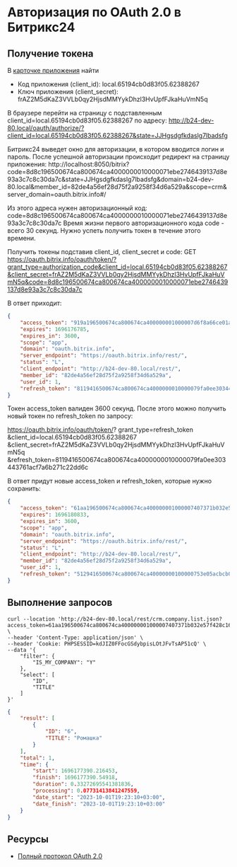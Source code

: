 # Авторизация по OAuth 2.0 в Битрикс24

## Получение токена

В [карточке приложения](http://b24-dev-80.local/devops/edit/application/1/) найти
 - Код приложения (client_id): local.65194cb0d83f05.62388267
 - Ключ приложения (client_secret): frAZ2M5dKaZ3VVLb0qy2HjsdMMYykDhzl3HvUpfFJkaHuVmN5q

В браузере перейти на страницу с подставленным client_id=local.65194cb0d83f05.62388267 по адресу:
http://b24-dev-80.local/oauth/authorize/?client_id=local.65194cb0d83f05.62388267&state=JJHgsdgfkdaslg7lbadsfg

Битрикс24 выведет окно для авторизации, в котором вводится логин и пароль.
После успешной авторизации происходит редирект на страницу приложения:
http://localhost:8050/bitrix?code=8d8c196500674ca800674ca4000000010000071ebe2746439137d8e93a3c7c8c30da7c&state=JJHgsdgfkdaslg7lbadsfg&domain=b24-dev-80.local&member_id=82de4a56ef28d75f2a9258f34d6a529a&scope=crm&server_domain=oauth.bitrix.info#/

Из этого адреса нужен авторизационный код: code=8d8c196500674ca800674ca4000000010000071ebe2746439137d8e93a3c7c8c30da7c
Время жизни первого авторизационного кода code - всего 30 секунд. Нужно успеть получить токен в течение этого времени.

Получить токены подставив client_id, client_secret и code:
GET https://oauth.bitrix.info/oauth/token/?grant_type=authorization_code&client_id=local.65194cb0d83f05.62388267&client_secret=frAZ2M5dKaZ3VVLb0qy2HjsdMMYykDhzl3HvUpfFJkaHuVmN5q&code=8d8c196500674ca800674ca4000000010000071ebe2746439137d8e93a3c7c8c30da7c

В ответ приходит:

```json
{
    "access_token": "919a196500674ca800674ca400000001000007d6f8a66ce01a8f1de9e9c40247d205f9",
    "expires": 1696176785,
    "expires_in": 3600,
    "scope": "app",
    "domain": "oauth.bitrix.info",
    "server_endpoint": "https://oauth.bitrix.info/rest/",
    "status": "L",
    "client_endpoint": "http://b24-dev-80.local/rest/",
    "member_id": "82de4a56ef28d75f2a9258f34d6a529a",
    "user_id": 1,
    "refresh_token": "8119416500674ca800674ca4000000010000079fa0ee303443761acf7a6b271c22dd6c"
}
```

Токен access_token валиден 3600 секунд. После этого можно получить новый токен по refresh_token по запросу:

https://oauth.bitrix.info/oauth/token/?
grant_type=refresh_token
&client_id=local.65194cb0d83f05.62388267
&client_secret=frAZ2M5dKaZ3VVLb0qy2HjsdMMYykDhzl3HvUpfFJkaHuVmN5q
&refresh_token=8119416500674ca800674ca4000000010000079fa0ee303443761acf7a6b271c22dd6c

В ответ придут новые access_token и refresh_token, которые нужно сохранить:

```json
{
    "access_token": "61aa196500674ca800674ca400000001000007407371b032e57f428c16d47dda1cf595",
    "expires": 1696180833,
    "expires_in": 3600,
    "scope": "app",
    "domain": "oauth.bitrix.info",
    "server_endpoint": "https://oauth.bitrix.info/rest/",
    "status": "L",
    "client_endpoint": "http://b24-dev-80.local/rest/",
    "member_id": "82de4a56ef28d75f2a9258f34d6a529a",
    "user_id": 1,
    "refresh_token": "5129416500674ca800674ca40000000100000753e05acbcb037e28d3aafe22e209f770"
}
```

## Выполнение запросов

```shell
curl --location 'http://b24-dev-80.local/rest/crm.company.list.json?access_token=61aa196500674ca800674ca400000001000007407371b032e57f428c16d47dda1cf595' \
--header 'Content-Type: application/json' \
--header 'Cookie: PHPSESSID=kdJIZ0FFocGSdybpisLOtJFvTsAP51cQ' \
--data '{
    "filter": {
        "IS_MY_COMPANY": "Y"
    },
    "select": [
        "ID",
        "TITLE"
    ]
}'
```

```json
{
    "result": [
        {
            "ID": "6",
            "TITLE": "Ромашка"
        }
    ],
    "total": 1,
    "time": {
        "start": 1696177390.216453,
        "finish": 1696177390.54918,
        "duration": 0.33272695541381836,
        "processing": 0.07731413841247559,
        "date_start": "2023-10-01T19:23:10+03:00",
        "date_finish": "2023-10-01T19:23:10+03:00"
    }
}
```

## Ресурсы

- [Полный протокол OAuth 2.0](https://dev.1c-bitrix.ru/learning/course/?COURSE_ID=99&LESSON_ID=2486&LESSON_PATH=8771.5380.5379.2486)
